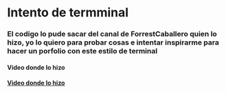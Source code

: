 # Intento de termminal 
<h3>El codigo lo pude sacar del canal de ForrestCaballero quien lo hizo, yo lo quiero para probar cosas e intentar inspirarme para hacer un porfolio con este estilo de terminal</h3>
<h4>Video donde lo hizo<h4/>
<a href="https://www.youtube.com/watch?v=KtYby2QN0kQ" target="_blanck"><h4>Video donde lo hizo<h4/><a/>
